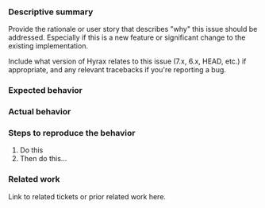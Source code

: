 ### Descriptive summary

Provide the rationale or user story that describes "why" this issue should be addressed. Especially if this is a new feature or significant change to the existing implementation.

Include what version of Hyrax relates to this issue (7.x, 6.x, HEAD, etc.) if appropriate, and any relevant tracebacks if you're reporting a bug.

### Expected behavior

### Actual behavior

### Steps to reproduce the behavior

1. Do this
2. Then do this...

### Related work

Link to related tickets or prior related work here.

